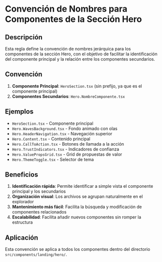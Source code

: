 # Convención de Nombres para Componentes de la Sección Hero

## Descripción

Esta regla define la convención de nombres jerárquica para los componentes de la sección Hero, con el objetivo de facilitar la identificación del componente principal y la relación entre los componentes secundarios.

## Convención

1. **Componente Principal**: `HeroSection.tsx` (sin prefijo, ya que es el componente principal)
2. **Componentes Secundarios**: `Hero.NombreComponente.tsx`

## Ejemplos

- `HeroSection.tsx` - Componente principal
- `Hero.WavesBackground.tsx` - Fondo animado con olas
- `Hero.HeaderNavigation.tsx` - Navegación superior
- `Hero.Content.tsx` - Contenido principal
- `Hero.CallToAction.tsx` - Botones de llamada a la acción
- `Hero.TrustIndicators.tsx` - Indicadores de confianza
- `Hero.ValuePropsGrid.tsx` - Grid de propuestas de valor
- `Hero.ThemeToggle.tsx` - Selector de tema

## Beneficios

1. **Identificación rápida**: Permite identificar a simple vista el componente principal y los secundarios
2. **Organización visual**: Los archivos se agrupan naturalmente en el explorador
3. **Mantenimiento más fácil**: Facilita la búsqueda y modificación de componentes relacionados
4. **Escalabilidad**: Facilita añadir nuevos componentes sin romper la estructura

## Aplicación

Esta convención se aplica a todos los componentes dentro del directorio `src/components/landing/hero/`.